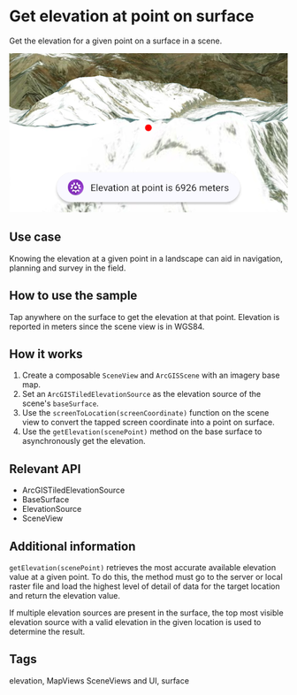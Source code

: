 # Get elevation at point on surface

Get the elevation for a given point on a surface in a scene.

![Image of get elevation at point](get-elevation-at-point-on-surface.png)

## Use case

Knowing the elevation at a given point in a landscape can aid in navigation, planning and survey in the field.

## How to use the sample

Tap anywhere on the surface to get the elevation at that point. Elevation is reported in meters since the scene view is in WGS84.

## How it works

1. Create a composable `SceneView` and `ArcGISScene` with an imagery base map.
2. Set an `ArcGISTiledElevationSource` as the elevation source of the scene's `baseSurface`.
3. Use the `screenToLocation(screenCoordinate)` function on the scene view to convert the tapped screen coordinate into a point on surface.
4. Use the `getElevation(scenePoint)` method on the base surface to asynchronously get the elevation.

## Relevant API

* ArcGISTiledElevationSource
* BaseSurface
* ElevationSource
* SceneView

## Additional information

`getElevation(scenePoint)` retrieves the most accurate available elevation value at a given point. To do this, the method must go to the server or local raster file and load the highest level of detail of data for the target location and return the elevation value.

If multiple elevation sources are present in the surface, the top most visible elevation source with a valid elevation in the given location is used to determine the result.

## Tags

elevation, MapViews SceneViews and UI, surface
